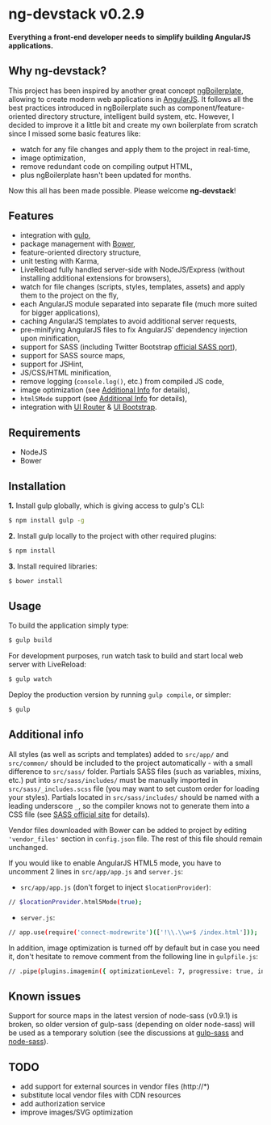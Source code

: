 # ng-devstack v0.2.9

#### Everything a front-end developer needs to simplify building AngularJS applications.

## Why ng-devstack?

This project has been inspired by another great concept [ngBoilerplate](http://joshdmiller.github.io/ng-boilerplate/), allowing to create modern web applications in [AngularJS](http://angularjs.org/). It follows all the best practices introduced in ngBoilerplate such as component/feature-oriented directory structure, intelligent build system, etc. However, I decided to improve it a little bit and create my own boilerplate from scratch since I missed some basic features like:

- watch for any file changes and apply them to the project in real-time,
- image optimization,
- remove redundant code on compiling output HTML,
- plus ngBoilerplate hasn't been updated for months.

Now this all has been made possible. Please welcome **ng-devstack**!

## Features

- integration with [gulp](http://gulpjs.com/),
- package management with [Bower](http://bower.io/),
- feature-oriented directory structure,
- unit testing with Karma,
- LiveReload fully handled server-side with NodeJS/Express (without installing additional extensions for browsers),
- watch for file changes (scripts, styles, templates, assets) and apply them to the project on the fly,
- each AngularJS module separated into separate file (much more suited for bigger applications),
- caching AngularJS templates to avoid additional server requests,
- pre-minifying AngularJS files to fix AngularJS' dependency injection upon minification,
- support for SASS (including Twitter Bootstrap [official SASS port](http://getbootstrap.com/css/#sass)),
- support for SASS source maps,
- support for JSHint,
- JS/CSS/HTML minification,
- remove logging (`console.log()`, etc.) from compiled JS code,
- image optimization (see [Additional Info](#additional-info) for details),
- `html5Mode` support (see [Additional Info](#additional-info) for details),
- integration with [UI Router](http://angular-ui.github.io/ui-router/) & [UI Bootstrap](http://angular-ui.github.io/bootstrap/).

## Requirements

- NodeJS
- Bower

## Installation

**1.** Install gulp globally, which is giving access to gulp's CLI:

```sh
$ npm install gulp -g
```

**2.** Install gulp locally to the project with other required plugins:

```sh
$ npm install
```

**3.** Install required libraries:

```sh
$ bower install
```

## Usage

To build the application simply type:

```sh
$ gulp build
```

For development purposes, run watch task to build and start local web server with LiveReload:

```sh
$ gulp watch
```

Deploy the production version by running `gulp compile`, or simpler:

```sh
$ gulp
```

## Additional info

All styles (as well as scripts and templates) added to `src/app/` and `src/common/` should be included to the project automatically - with a small difference to `src/sass/` folder. Partials SASS files (such as variables, mixins, etc.) put into `src/sass/includes/` must be manually imported in `src/sass/_includes.scss` file (you may want to set custom order for loading your styles). Partials located in `src/sass/includes/` should be named with a leading underscore `_`, so the compiler knows not to generate them into a CSS file (see [SASS official site](http://sass-lang.com/guide#topic-4) for details).

Vendor files downloaded with Bower can be added to project by editing `'vendor_files'` section in `config.json` file. The rest of this file should remain unchanged.

If you would like to enable AngularJS HTML5 mode, you have to uncomment 2 lines in `src/app/app.js` and `server.js`:

- `src/app/app.js` (don't forget to inject `$locationProvider`):

>
```sh
// $locationProvider.html5Mode(true);
```

- `server.js`:

>
```sh
// app.use(require('connect-modrewrite')(['!\\.\\w+$ /index.html']));
```

In addition, image optimization is turned off by default but in case you need it, don't hesitate to remove comment from the following line in `gulpfile.js`:

>
```sh
// .pipe(plugins.imagemin({ optimizationLevel: 7, progressive: true, interlaced: true }))
```

## Known issues

Support for source maps in the latest version of node-sass (v0.9.1) is broken, so older version of gulp-sass (depending on older node-sass) will be used as a temporary solution (see the discussions at [gulp-sass](https://github.com/dlmanning/gulp-sass/issues/57) and [node-sass](https://github.com/sass/node-sass/issues/337)).

## TODO

- add support for external sources in vendor files (http://*)
- substitute local vendor files with CDN resources
- add authorization service
- improve images/SVG optimization
